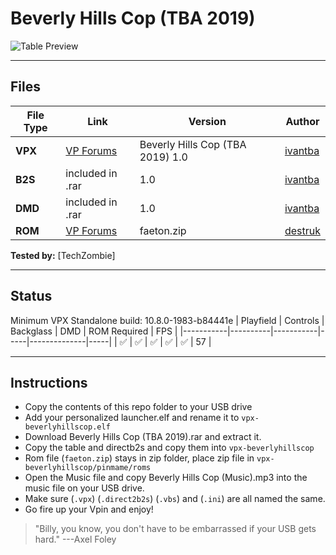 # Beverly Hills Cop (TBA 2019)

![Table Preview](https://github.com/bhobman/vpx-previews/blob/50bfa48cd441bc8d22049beb3863d1968dfc7af4/vpx-beverly-hills-preview.png)

---

## Files
| File Type | Link | Version | Author | 
|-----------|--------|----------|--------------|
| **VPX** | [VP Forums](https://www.vpforums.org/index.php?app=downloads&showfile=14501) | Beverly Hills Cop (TBA 2019) 1.0 | [ivantba](https://www.vpforums.org/index.php?showuser=123858) |
| **B2S** | included in .rar | 1.0 | [ivantba](https://www.vpforums.org/index.php?showuser=123858) |
| **DMD** | included in .rar | 1.0 | [ivantba](https://www.vpforums.org/index.php?showuser=123858) |
| **ROM** | [VP Forums](https://www.vpforums.org/index.php?app=downloads&showfile=479) | faeton.zip | [destruk](https://www.vpforums.org/index.php?showuser=5)   |

**Tested by:** [TechZombie]

---

## Status 

Minimum VPX Standalone build: 10.8.0-1983-b84441e
| Playfield | Controls | Backglass | DMD | ROM Required | FPS | 
|-----------|----------|-----------|-----|--------------|-----|
| :white_check_mark: | :white_check_mark: | :white_check_mark: | :white_check_mark: | :white_check_mark: | 57 |

---

## Instructions

- Copy the contents of this repo folder to your USB drive
- Add your personalized launcher.elf and rename it to `vpx-beverlyhillscop.elf`
- Download Beverly Hills Cop (TBA 2019).rar and extract it. 
- Copy the table and directb2s and copy them into `vpx-beverlyhillscop`
- Rom file (`faeton.zip`) stays in zip folder, place zip file in `vpx-beverlyhillscop/pinmame/roms`
- Open the Music file and copy Beverly Hills Cop (Music).mp3 into the music file on your USB drive.
- Make sure (`.vpx`) (`.direct2b2s`) (`.vbs`) and (`.ini`) are all named the same. 
- Go fire up your Vpin and enjoy!
> "Billy, you know, you don't have to be embarrassed if your USB gets hard." ---Axel Foley
